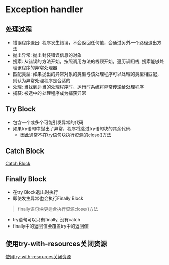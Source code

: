 # Exception handler

## 处理过程

- 错误程序退出: 程序发生错误，不会返回任何值，会通过另外一个路径退出方法
- 抛出异常: 抛出封装错误信息的对象
- 搜索: 从错误的方法开始，按照调用方法的栈顶开始，遍历调用栈, 搜索能够处理该程序的异常处理器
- 匹配类型: 如果抛出的异常对象的类型与该处理程序可以处理的类型相匹配，则认为异常处理程序是合适的
- 处理: 当找到适当的处理程序时，运行时系统将异常传递给处理程序
- 捕获: 被选中的处理程序成为捕获异常

## Try Block

- 包含一个或多个可能引发异常的代码
- 如果try语句中抛出了异常，程序将跳过try语句块的其余代码
  - 因此通常不在try语句块执行资源的close()方法

## Catch Block

[Catch Block](Java_Exception_Catch_Block.md)

## Finally Block

- 在try Block退出时执行
- 即使发生异常也会执行Finally Block

> finally语句块更适合执行资源close()方法

- try语句可以只有finally, 没有catch
- finally中的返回值会覆盖try中的返回值

## 使用try-with-resources关闭资源

[使用try-with-resources关闭资源](Java_Try_With_Resources.md)
